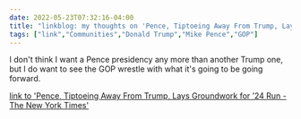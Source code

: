 ---date: 2022-05-23T07:32:16-04:00title: "linkblog: my thoughts on 'Pence, Tiptoeing Away From Trump, Lays Groundwork for ’24 Run - The New York Times'"tags: ["link","Communities","Donald Trump","Mike Pence","GOP"]---I don't think I want a Pence presidency any more than another Trump one, but I do want to see the GOP wrestle with what it's going to be going forward. [link to 'Pence, Tiptoeing Away From Trump, Lays Groundwork for ’24 Run - The New York Times'](https://www.nytimes.com/2022/05/23/us/politics/pence-trump-republicans-2024.html)